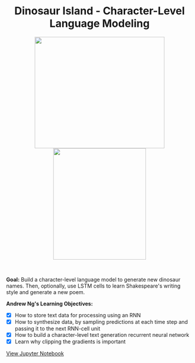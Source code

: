 <h1 align="center">Dinosaur Island - Character-Level Language Modeling</h1> 

<p align="center">
<img src="https://ucarecdn.com/aeeb6cf2-c5a5-4697-b4de-353e97ae9413/" width="350px" height="300px" > 
  <img src="https://ucarecdn.com/f7c80fad-a0e2-44f5-adb7-5b903974cf0d/" width="250px" height="300px" >
</p><br>


<b>Goal:</b> Build a character-level language model to generate new dinosaur names. Then, optionally, use LSTM cells to learn Shakespeare's writing style and generate a new poem.

<b>Andrew Ng's Learning Objectives:</b> 

- [x] How to store text data for processing using an RNN
- [x] How to synthesize data, by sampling predictions at each time step and passing it to the next RNN-cell unit
- [x] How to build a character-level text generation recurrent neural network
- [x] Learn why clipping the gradients is important

[View Jupyter Notebook](https://github.com/codeamt/Deep-Learning-AI/blob/master/5%20Sequence%20Models/Implementations/1%20RNNs/2-PA/Dinosaurus%2BIsland%2B--%2BCharacter%2Blevel%2Blanguage%2Bmodel%2Bfinal%2B-%2Bv3.ipynb)
